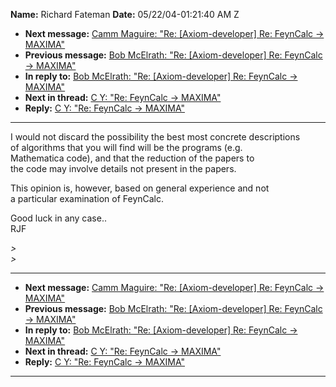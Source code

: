 **Name:** Richard Fateman
**Date:** 05/22/04-01:21:40 AM Z

  - **Next message:** [Camm Maguire: "Re: [Axiom-developer] Re:
    FeynCalc -\> MAXIMA"](0225.html)
  - **Previous message:** [Bob McElrath: "Re: [Axiom-developer]
    Re: FeynCalc -\> MAXIMA"](0223.html)
  - **In reply to:** [Bob McElrath: "Re: [Axiom-developer] Re:
    FeynCalc -\> MAXIMA"](0223.html)
  - **Next in thread:** [C Y: "Re: FeynCalc -\> MAXIMA"](0226.html)
  - **Reply:** [C Y: "Re: FeynCalc -\> MAXIMA"](0226.html)

-----

I would not discard the possibility the best most concrete
descriptions  
of algorithms that you will find will be the programs (e.g.  
Mathematica code), and that the reduction of the papers to  
the code may involve details not present in the papers.  

This opinion is, however, based on general experience and not  
a particular examination of FeynCalc.  

Good luck in any case..  
RJF  

*\>*  
*\>*  

-----

  - **Next message:** [Camm Maguire: "Re: [Axiom-developer] Re:
    FeynCalc -\> MAXIMA"](0225.html)
  - **Previous message:** [Bob McElrath: "Re: [Axiom-developer]
    Re: FeynCalc -\> MAXIMA"](0223.html)
  - **In reply to:** [Bob McElrath: "Re: [Axiom-developer] Re:
    FeynCalc -\> MAXIMA"](0223.html)
  - **Next in thread:** [C Y: "Re: FeynCalc -\> MAXIMA"](0226.html)
  - **Reply:** [C Y: "Re: FeynCalc -\> MAXIMA"](0226.html)

-----

